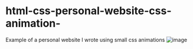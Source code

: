 # html-css-personal-website-css-animation-
Example of a personal website I wrote using small css animations
![image](https://user-images.githubusercontent.com/36203092/183307284-d3c111ac-7387-4b07-aedc-e2410eb1b656.png)
